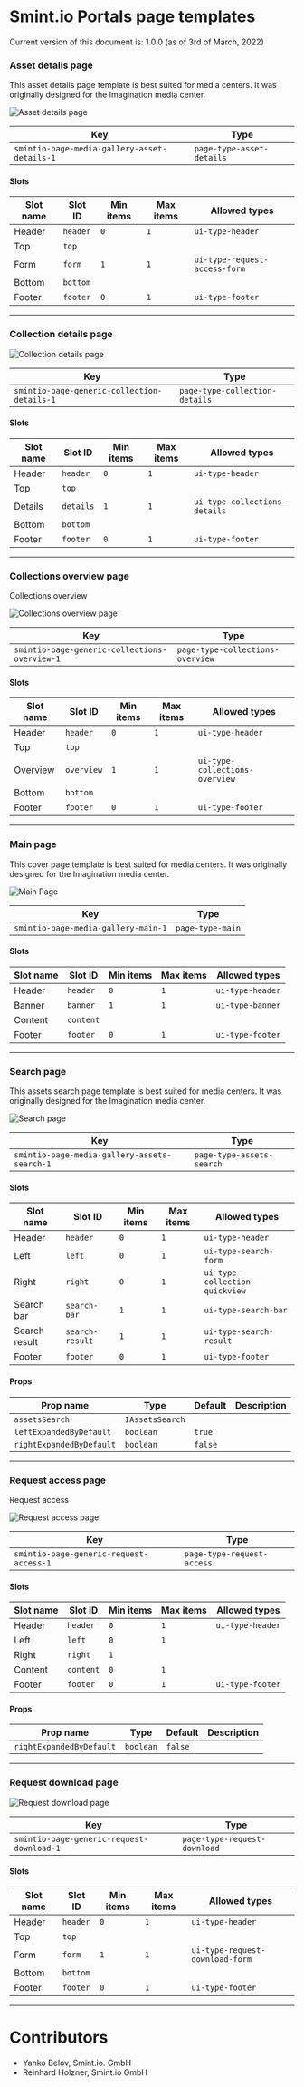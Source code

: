 Smint.io Portals page templates
===============================

Current version of this document is: 1.0.0 (as of 3rd of March, 2022)

### Asset details page

This asset details page template is best suited for media centers. It was originally designed for the Imagination media center.

![Asset details page](./images/page-templates/asset-details.png "Asset details page")

| Key                                          | Type                      |
|----------------------------------------------|---------------------------|
| `smintio-page-media-gallery-asset-details-1` | `page-type-asset-details` |

#### Slots

| Slot name | Slot ID    | Min items | Max items | Allowed types                 |
|-----------|------------|-----------|-----------|-------------------------------|
| Header    | `header`   | `0`       | `1`       | `ui-type-header`              |
| Top       | `top`      |           |           |                               |
| Form      | `form`     | `1`       | `1`       | `ui-type-request-access-form` |
| Bottom    | `bottom`   |           |           |                               |
| Footer    | `footer`   | `0`       | `1`       | `ui-type-footer`              |

---

### Collection details page

![Collection details page](./images/page-templates/collection-details.png "Collection details page")

| Key                                          | Type                             |
|----------------------------------------------|----------------------------------|
| `smintio-page-generic-collection-details-1`  | `page-type-collection-details`   |

#### Slots

| Slot name | Slot ID   | Min items | Max items | Allowed types                 |
|-----------|-----------|-----------|-----------|-------------------------------|
| Header    | `header`  | `0`       | `1`       | `ui-type-header`              |
| Top       | `top`     |           |           |                               |
| Details   | `details` | `1`       | `1`       | `ui-type-collections-details` |
| Bottom    | `bottom`  |           |           |                               |
| Footer    | `footer`  | `0`       | `1`       | `ui-type-footer`              |

---

### Collections overview page

Collections overview

![Collections overview page](./images/page-templates/collections-overview.png "Collections overview page")

| Key                                           | Type                             |
|-----------------------------------------------|----------------------------------|
| `smintio-page-generic-collections-overview-1` | `page-type-collections-overview` |

#### Slots

| Slot name | Slot ID    | Min items | Max items | Allowed types                  |
|-----------|------------|-----------|-----------|--------------------------------|
| Header    | `header`   | `0`       | `1`       | `ui-type-header`               |
| Top       | `top`      |           |           |                                |
| Overview  | `overview` | `1`       | `1`       | `ui-type-collections-overview` |
| Bottom    | `bottom`   |           |           |                                |
| Footer    | `footer`   | `0`       | `1`       | `ui-type-footer`               |

---

### Main page

This cover page template is best suited for media centers. It was originally designed for the Imagination media center.

![Main Page](./images/page-templates/main-page.png "Main Page")

| Key                                  | Type                |
|--------------------------------------|---------------------|
| `smintio-page-media-gallery-main-1`  | `page-type-main`    |

#### Slots

| Slot name | Slot ID   | Min items | Max items | Allowed types     |
|-----------|-----------|-----------|-----------|-------------------|
| Header    | `header`  | `0`       | `1`       | `ui-type-header`  |
| Banner    | `banner`  | `1`       | `1`       | `ui-type-banner`  | 
| Content   | `content` |           |           |                   |
| Footer    | `footer`  | `0`       | `1`       | `ui-type-footer`  |

---

### Search page

This assets search page template is best suited for media centers. It was originally designed for the Imagination media center.

![Search page](./images/page-templates/search-page.png "Search page")

| Key                                          | Type                      |
|----------------------------------------------|---------------------------|
| `smintio-page-media-gallery-assets-search-1` | `page-type-assets-search` |

#### Slots

| Slot name     | Slot ID         | Min items | Max items | Allowed types                  |
|---------------|-----------------|-----------|-----------|--------------------------------|
| Header        | `header`        | `0`       | `1`       | `ui-type-header`               |
| Left          | `left`          | `0`       | `1`       | `ui-type-search-form`          | 
| Right         | `right`         | `0`       | `1`       | `ui-type-collection-quickview` | 
| Search bar    | `search-bar`    | `1`       | `1`       | `ui-type-search-bar`           |
| Search result | `search-result` | `1`       | `1`       | `ui-type-search-result`        |
| Footer        | `footer`        | `0`       | `1`       | `ui-type-footer`               |

#### Props

| Prop name                | Type            | Default  | Description |
|--------------------------|-----------------|----------|-------------|
| `assetsSearch`           | `IAssetsSearch` |          |             |
| `leftExpandedByDefault`  | `boolean`       | `true`   |             |
| `rightExpandedByDefault` | `boolean`       | `false`  |             |

---

### Request access page

Request access

![Request access page](./images/page-templates/request-access.png "Request access page")

| Key                                     | Type                       |
|-----------------------------------------|----------------------------|
| `smintio-page-generic-request-access-1` | `page-type-request-access` |

#### Slots

| Slot name | Slot ID   | Min items | Max items | Allowed types    |
|-----------|-----------|-----------|-----------|------------------|
| Header    | `header`  | `0`       | `1`       | `ui-type-header` |
| Left      | `left`    | `0`       | `1`       |                  | 
| Right     | `right`   | `1`       |           |                  | 
| Content   | `content` | `0`       | `1`       |                  |
| Footer    | `footer`  | `0`       | `1`       | `ui-type-footer` |

#### Props

| Prop name                | Type            | Default   | Description |
|--------------------------|-----------------|-----------|-------------|
| `rightExpandedByDefault` | `boolean`       | `false`   |             |

---

### Request download page

![Request download page](./images/page-templates/request-download.png "Request download page")

| Key                                       | Type                         |
|-------------------------------------------|------------------------------|
| `smintio-page-generic-request-download-1` | `page-type-request-download` |

#### Slots

| Slot name | Slot ID  | Min items | Max items | Allowed types                   |
|-----------|----------|-----------|-----------|---------------------------------|
| Header    | `header` | `0`       | `1`       | `ui-type-header`                |
| Top       | `top`    |           |           |                                 |
| Form      | `form`   | `1`       | `1`       | `ui-type-request-download-form` |
| Bottom    | `bottom` |           |           |                                 |
| Footer    | `footer` | `0`       | `1`       | `ui-type-footer`                |

---

Contributors
============

- Yanko Belov, Smint.io. GmbH
- Reinhard Holzner, Smint.io GmbH

